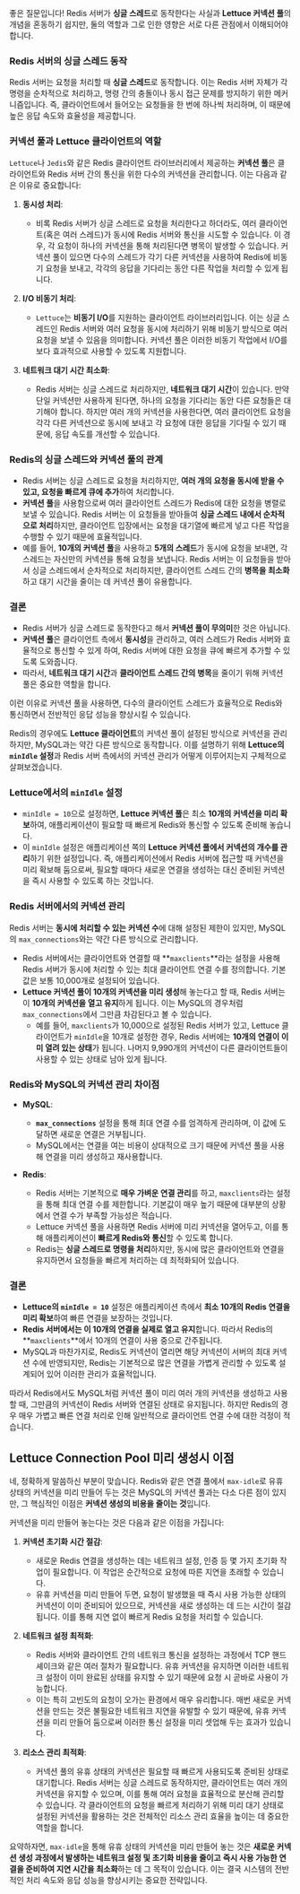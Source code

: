 좋은 질문입니다! Redis 서버가 **싱글 스레드**로 동작한다는 사실과 **Lettuce 커넥션 풀**의 개념을 혼동하기 쉽지만, 둘의 역할과 그로 인한 영향은 서로 다른 관점에서 이해되어야 합니다.

### Redis 서버의 싱글 스레드 동작

Redis 서버는 요청을 처리할 때 **싱글 스레드**로 동작합니다. 이는 Redis 서버 자체가 각 명령을 순차적으로 처리하고, 명령 간의 충돌이나 동시 접근 문제를 방지하기 위한 메커니즘입니다. 즉, 클라이언트에서 들어오는 요청들을 한 번에 하나씩 처리하며, 이 때문에 높은 응답 속도와 효율성을 제공합니다.

### 커넥션 풀과 Lettuce 클라이언트의 역할

`Lettuce`나 `Jedis`와 같은 Redis 클라이언트 라이브러리에서 제공하는 **커넥션 풀**은 클라이언트와 Redis 서버 간의 통신을 위한 다수의 커넥션을 관리합니다. 이는 다음과 같은 이유로 중요합니다:

1. **동시성 처리**:
    - 비록 Redis 서버가 싱글 스레드로 요청을 처리한다고 하더라도, 여러 클라이언트(혹은 여러 스레드)가 동시에 Redis 서버와 통신을 시도할 수 있습니다. 이 경우, 각 요청이 하나의 커넥션을 통해 처리된다면 병목이 발생할 수 있습니다. 커넥션 풀이 있으면 다수의 스레드가 각기 다른 커넥션을 사용하여 Redis에 비동기 요청을 보내고, 각각의 응답을 기다리는 동안 다른 작업을 처리할 수 있게 됩니다.

2. **I/O 비동기 처리**:
    - `Lettuce`는 **비동기 I/O**를 지원하는 클라이언트 라이브러리입니다. 이는 싱글 스레드인 Redis 서버와 여러 요청을 동시에 처리하기 위해 비동기 방식으로 여러 요청을 보낼 수 있음을 의미합니다. 커넥션 풀은 이러한 비동기 작업에서 I/O를 보다 효과적으로 사용할 수 있도록 지원합니다.

3. **네트워크 대기 시간 최소화**:
    - Redis 서버는 싱글 스레드로 처리하지만, **네트워크 대기 시간**이 있습니다. 만약 단일 커넥션만 사용하게 된다면, 하나의 요청을 기다리는 동안 다른 요청들은 대기해야 합니다. 하지만 여러 개의 커넥션을 사용한다면, 여러 클라이언트 요청을 각각 다른 커넥션으로 동시에 보내고 각 요청에 대한 응답을 기다릴 수 있기 때문에, 응답 속도를 개선할 수 있습니다.

### Redis의 싱글 스레드와 커넥션 풀의 관계

- Redis 서버는 싱글 스레드로 요청을 처리하지만, **여러 개의 요청을 동시에 받을 수 있고, 요청을 빠르게 큐에 추가**하여 처리합니다.
- **커넥션 풀**을 사용함으로써 여러 클라이언트 스레드가 Redis에 대한 요청을 병렬로 보낼 수 있습니다. Redis 서버는 이 요청들을 받아들여 **싱글 스레드 내에서 순차적으로 처리**하지만, 클라이언트 입장에서는 요청을 대기열에 빠르게 넣고 다른 작업을 수행할 수 있기 때문에 효율적입니다.
- 예를 들어, **10개의 커넥션 풀**을 사용하고 **5개의 스레드**가 동시에 요청을 보내면, 각 스레드는 자신만의 커넥션을 통해 요청을 보냅니다. Redis 서버는 이 요청들을 받아서 싱글 스레드에서 순차적으로 처리하지만, 클라이언트 스레드 간의 **병목을 최소화**하고 대기 시간을 줄이는 데 커넥션 풀이 유용합니다.

### 결론

- Redis 서버가 싱글 스레드로 동작한다고 해서 **커넥션 풀이 무의미**한 것은 아닙니다.
- **커넥션 풀**은 클라이언트 측에서 **동시성**을 관리하고, 여러 스레드가 Redis 서버와 효율적으로 통신할 수 있게 하여, Redis 서버에 대한 요청을 큐에 빠르게 추가할 수 있도록 도와줍니다.
- 따라서, **네트워크 대기 시간**과 **클라이언트 스레드 간의 병목**을 줄이기 위해 커넥션 풀은 중요한 역할을 합니다.

이런 이유로 커넥션 풀을 사용하면, 다수의 클라이언트 스레드가 효율적으로 Redis와 통신하면서 전반적인 응답 성능을 향상시킬 수 있습니다.

Redis의 경우에도 **Lettuce 클라이언트**의 커넥션 풀이 설정된 방식으로 커넥션을 관리하지만, MySQL과는 약간 다른 방식으로 동작합니다. 이를 설명하기 위해 **Lettuce의 `minIdle` 설정**과 Redis 서버 측에서의 커넥션 관리가 어떻게 이루어지는지 구체적으로 살펴보겠습니다.

### Lettuce에서의 `minIdle` 설정

- `minIdle = 10`으로 설정하면, **Lettuce 커넥션 풀**은 최소 **10개의 커넥션을 미리 확보**하여, 애플리케이션이 필요할 때 빠르게 Redis와 통신할 수 있도록 준비해 놓습니다.
- 이 `minIdle` 설정은 애플리케이션 쪽의 **Lettuce 커넥션 풀에서 커넥션의 개수를 관리**하기 위한 설정입니다. 즉, 애플리케이션에서 Redis 서버에 접근할 때 커넥션을 미리 확보해 둠으로써, 필요할 때마다 새로운 연결을 생성하는 대신 준비된 커넥션을 즉시 사용할 수 있도록 하는 것입니다.

### Redis 서버에서의 커넥션 관리

Redis 서버는 **동시에 처리할 수 있는 커넥션 수**에 대해 설정된 제한이 있지만, MySQL의 `max_connections`와는 약간 다른 방식으로 관리합니다.

- Redis 서버에서는 클라이언트와 연결할 때 **`maxclients`**라는 설정을 사용해 Redis 서버가 동시에 처리할 수 있는 최대 클라이언트 연결 수를 정의합니다. 기본값은 보통 10,000개로 설정되어 있습니다.
- **Lettuce 커넥션 풀이 10개의 커넥션을 미리 생성**해 놓는다고 할 때, Redis 서버는 이 **10개의 커넥션을 열고 유지**하게 됩니다. 이는 MySQL의 경우처럼 `max_connections`에서 그만큼 차감된다고 볼 수 있습니다.
    - 예를 들어, `maxclients`가 10,000으로 설정된 Redis 서버가 있고, Lettuce 클라이언트가 `minIdle`을 10개로 설정한 경우, Redis 서버에는 **10개의 연결이 이미 열려 있는 상태**가 됩니다. 나머지 9,990개의 커넥션이 다른 클라이언트들이 사용할 수 있는 상태로 남아 있게 됩니다.

### Redis와 MySQL의 커넥션 관리 차이점

- **MySQL**:
    - **`max_connections`** 설정을 통해 최대 연결 수를 엄격하게 관리하며, 이 값에 도달하면 새로운 연결은 거부됩니다.
    - MySQL에서는 연결을 여는 비용이 상대적으로 크기 때문에 커넥션 풀을 사용해 연결을 미리 생성하고 재사용합니다.

- **Redis**:
    - Redis 서버는 기본적으로 **매우 가벼운 연결 관리**를 하고, `maxclients`라는 설정을 통해 최대 연결 수를 제한합니다. 기본값이 매우 높기 때문에 대부분의 상황에서 연결 수가 부족할 가능성은 적습니다.
    - Lettuce 커넥션 풀을 사용하면 Redis 서버에 미리 커넥션을 열어두고, 이를 통해 애플리케이션이 **빠르게 Redis와 통신**할 수 있도록 합니다.
    - Redis는 **싱글 스레드로 명령을 처리**하지만, 동시에 많은 클라이언트와 연결을 유지하면서 요청들을 빠르게 처리하는 데 최적화되어 있습니다.

### 결론

- **Lettuce의 `minIdle = 10`** 설정은 애플리케이션 측에서 **최소 10개의 Redis 연결을 미리 확보**하여 빠른 연결을 보장하는 것입니다.
- **Redis 서버에서는 이 10개의 연결을 실제로 열고 유지**합니다. 따라서 Redis의 **`maxclients`**에서 10개의 연결이 사용 중으로 간주됩니다.
- MySQL과 마찬가지로, Redis도 커넥션이 열리면 해당 커넥션이 서버의 최대 커넥션 수에 반영되지만, Redis는 기본적으로 많은 연결을 가볍게 관리할 수 있도록 설계되어 있어 이러한 관리가 효율적입니다.

따라서 Redis에서도 MySQL처럼 커넥션 풀이 미리 여러 개의 커넥션을 생성하고 사용할 때, 그만큼의 커넥션이 Redis 서버와 연결된 상태로 유지됩니다. 하지만 Redis의 경우 매우 가볍고 빠른 연결 처리로 인해 일반적으로 클라이언트 연결 수에 대한 걱정이 적습니다.


## Lettuce Connection Pool 미리 생성시 이점

네, 정확하게 말씀하신 부분이 맞습니다. Redis와 같은 연결 풀에서 `max-idle`로 유휴 상태의 커넥션을 미리 만들어 두는 것은 MySQL의 커넥션 풀과는 다소 다른 점이 있지만, 그 핵심적인 이점은 **커넥션 생성의 비용을 줄이는 것**입니다.

커넥션을 미리 만들어 놓는다는 것은 다음과 같은 이점을 가집니다:

1. **커넥션 초기화 시간 절감**:
    - 새로운 Redis 연결을 생성하는 데는 네트워크 설정, 인증 등 몇 가지 초기화 작업이 필요합니다. 이 작업은 순간적으로 요청에 따른 지연을 초래할 수 있습니다.
    - 유휴 커넥션을 미리 만들어 두면, 요청이 발생했을 때 즉시 사용 가능한 상태의 커넥션이 이미 준비되어 있으므로, 커넥션을 새로 생성하는 데 드는 시간이 절감됩니다. 이를 통해 지연 없이 빠르게 Redis 요청을 처리할 수 있습니다.

2. **네트워크 설정 최적화**:
    - Redis 서버와 클라이언트 간의 네트워크 통신을 설정하는 과정에서 TCP 핸드셰이크와 같은 여러 절차가 필요합니다. 유휴 커넥션을 유지하면 이러한 네트워크 설정이 이미 완료된 상태를 유지할 수 있기 때문에 요청 시 곧바로 사용이 가능합니다.
    - 이는 특히 고빈도의 요청이 오가는 환경에서 매우 유리합니다. 매번 새로운 커넥션을 만드는 것은 불필요한 네트워크 지연을 유발할 수 있기 때문에, 유휴 커넥션을 미리 만들어 둠으로써 이러한 통신 설정을 미리 셋업해 두는 효과가 있습니다.

3. **리소스 관리 최적화**:
    - 커넥션 풀의 유휴 상태의 커넥션은 필요할 때 빠르게 사용되도록 준비된 상태로 대기합니다. Redis 서버는 싱글 스레드로 동작하지만, 클라이언트는 여러 개의 커넥션을 유지할 수 있으며, 이를 통해 여러 요청을 효율적으로 분산해 관리할 수 있습니다. 각 클라이언트의 요청을 빠르게 처리하기 위해 미리 대기 상태로 설정된 커넥션을 활용하는 것은 전체적인 리소스 관리 효율을 높이는 데 중요한 역할을 합니다.

요약하자면, `max-idle`을 통해 유휴 상태의 커넥션을 미리 만들어 놓는 것은 **새로운 커넥션 생성 과정에서 발생하는 네트워크 설정 및 초기화 비용을 줄이고** **즉시 사용 가능한 연결을 준비하여 지연 시간을 최소화**하는 데 그 목적이 있습니다. 이는 결국 시스템의 전반적인 처리 속도와 응답 성능을 향상시키는 중요한 전략입니다.